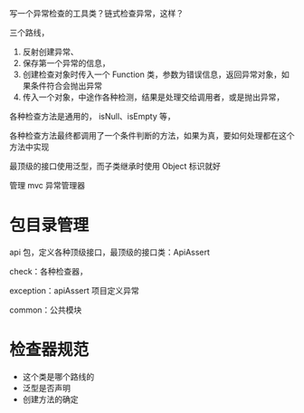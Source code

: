 
写一个异常检查的工具类？链式检查异常，这样？

三个路线，
1. 反射创建异常、
2. 保存第一个异常的信息，
3. 创建检查对象时传入一个 Function 类，参数为错误信息，返回异常对象，如果条件符合会抛出异常
4. 传入一个对象，中途作各种检测，结果是处理交给调用者，或是抛出异常，


各种检查方法是通用的， isNull、isEmpty 等，

各种检查方法最终都调用了一个条件判断的方法，如果为真，要如何处理都在这个方法中实现


最顶级的接口使用泛型，而子类继承时使用 Object 标识就好

管理 mvc 异常管理器


# 包目录管理
api 包，定义各种顶级接口，最顶级的接口类：ApiAssert

check：各种检查器，

exception：apiAssert 项目定义异常

common：公共模块

# 检查器规范

- 这个类是哪个路线的
- 泛型是否声明
- 创建方法的确定





